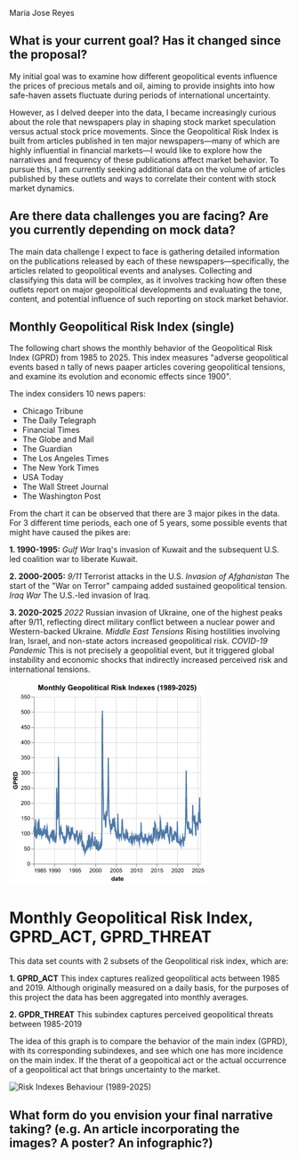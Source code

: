 Maria Jose Reyes

## What is your current goal? Has it changed since the proposal?

My initial goal was to examine how different geopolitical events influence the prices of precious metals and oil, aiming to provide insights into how safe-haven assets fluctuate during periods of international uncertainty.

However, as I delved deeper into the data, I became increasingly curious about the role that newspapers play in shaping stock market speculation versus actual stock price movements. Since the Geopolitical Risk Index is built from articles published in ten major newspapers—many of which are highly influential in financial markets—I would like to explore how the narratives and frequency of these publications affect market behavior. To pursue this, I am currently seeking additional data on the volume of articles published by these outlets and ways to correlate their content with stock market dynamics.

## Are there data challenges you are facing? Are you currently depending on mock data?

The main data challenge I expect to face is gathering detailed information on the publications released by each of these newspapers—specifically, the articles related to geopolitical events and analyses. Collecting and classifying this data will be complex, as it involves tracking how often these outlets report on major geopolitical developments and evaluating the tone, content, and potential influence of such reporting on stock market behavior.

## Monthly Geopolitical Risk Index (single)
The following chart shows the monthly behavior of the Geopolitical Risk Index (GPRD) from 1985 to 2025. This index measures "adverse geopolitical events based n tally of news paaper articles covering geopolitical tensions, and examine its evolution and economic effects since 1900". 

The index considers 10 news papers: 

- Chicago Tribune
- The Daily Telegraph
- Financial Times
- The Globe and Mail 
- The Guardian
- The Los Angeles Times
- The New York Times
- USA Today
- The Wall Street Journal 
- The Washington Post

From the chart it can be observed that there are 3 major pikes in the data. For 3 different time periods, each one of 5 years, some possible events that might have caused the pikes are:

**1.  1990-1995:**
    *Gulf War* Iraq's invasion of Kuwait and the subsequent U.S. led coalition war to liberate Kuwait. 

**2. 2000-2005:**
    *9/11* Terrorist attacks in the U.S.
    *Invasion of Afghanistan* The start of the "War on Terror" campaing added sustained geopolitical tension. 
    *Iraq War* The U.S.-led invasion of Iraq.

**3. 2020-2025**
    *2022* Russian invasion of Ukraine, one of the highest peaks after 9/11, reflecting direct military conflict between a nuclear power and Western-backed Ukraine.
    *Middle East Tensions* Rising hostilities involving Iran, Israel, and non-state actors increased geopolitical risk.
    *COVID-19 Pandemic* This is not precisely a geopolitial event, but it triggered global instability and economic shocks that indirectly increased perceived risk and international tensions.


![Monthly Geopolitical Risk Index (1989–2025)](figures/gprd_index.png)

# Monthly Geopolitical Risk Index, GPRD_ACT, GPRD_THREAT

This data set counts with 2 subsets of the Geopolitical risk index, which are: 

**1.  GPRD_ACT** 
This index captures realized geopolitical acts between 1985 and 2019. Although originally measured on a daily basis, for the purposes of this project the data has been aggregated into monthly averages. 

**2. GPDR_THREAT** This subindex captures perceived geopolitical threats between 1985-2019

The idea of this graph is to compare the behavior of the main index (GPRD), with its corresponding subindexes, and see which one has more incidence on the main index. If the therat of a geopoitical act or the actual occurrence of a geopolitical act that brings uncertainty to the market. 

![Risk Indexes Behaviour (1989-2025)]('figures/risk_behavior.png')

## What form do you envision your final narrative taking? (e.g. An article incorporating the images? A poster? An infographic?)
